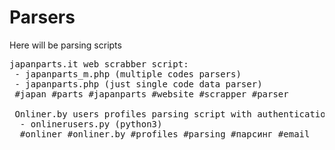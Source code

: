 # Parsers
Here will be parsing scripts

<pre>
japanparts.it web scrabber script:
 - japanparts_m.php (multiple codes parsers)
 - japanparts.php (just single code data parser)
 #japan #parts #japanparts #website #scrapper #parser
 
 Onliner.by users profiles parsing script with authentication by cookies:
  - onlinerusers.py (python3)
  #onliner #onliner.by #profiles #parsing #парсинг #email
</pre>
